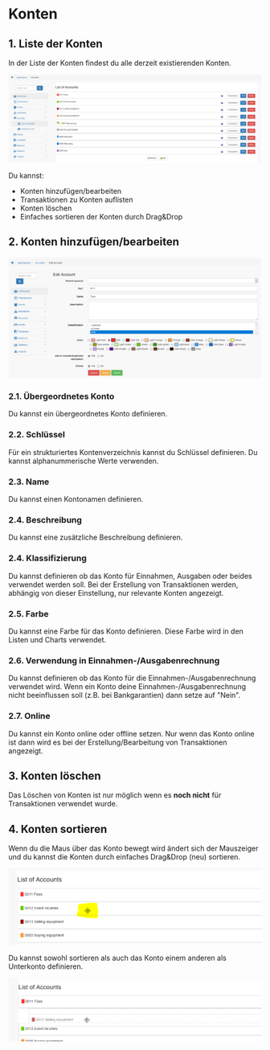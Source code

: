 # Konten

## 1. Liste der Konten

In der Liste der Konten findest du alle derzeit existierenden Konten.

![Liste der Konten](../../.gitbook/assets/de_accounts.png)

Du kannst:

* Konten hinzufügen/bearbeiten
* Transaktionen zu Konten auflisten
* Konten löschen
* Einfaches sortieren der Konten durch Drag&Drop

## 2. Konten hinzufügen/bearbeiten

![Erstellen von Konten](../../.gitbook/assets/de_accounts_edit.png)

### 2.1. Übergeordnetes Konto

Du kannst ein übergeordnetes Konto definieren.

### 2.2. Schlüssel

Für ein strukturiertes Kontenverzeichnis kannst du Schlüssel definieren. Du kannst alphanummerische Werte verwenden.

### 2.3. Name

Du kannst einen Kontonamen definieren.

### 2.4. Beschreibung

Du kannst eine zusätzliche Beschreibung definieren.

### 2.4. Klassifizierung

Du kannst definieren ob das Konto für Einnahmen, Ausgaben oder beides verwendet werden soll.
Bei der Erstellung von Transaktionen werden, abhängig von dieser Einstellung, nur relevante Konten angezeigt.

### 2.5. Farbe

Du kannst eine Farbe für das Konto definieren. Diese Farbe wird in den Listen und Charts verwendet.

### 2.6. Verwendung in Einnahmen-/Ausgabenrechnung

Du kannst definieren ob das Konto für die Einnahmen-/Ausgabenrechnung verwendet wird.
Wenn ein Konto deine Einnahmen-/Ausgabenrechnung nicht beeinflussen soll (z.B. bei Bankgarantien) dann setze auf "Nein".

### 2.7. Online

Du kannst ein Konto online oder offline setzen. Nur wenn das Konto online ist dann wird es bei der Erstellung/Bearbeitung von Transaktionen angezeigt.

## 3. Konten löschen

Das Löschen von Konten ist nur möglich wenn es **noch nicht** für Transaktionen verwendet wurde.

## 4. Konten sortieren

Wenn du die Maus über das Konto bewegt wird ändert sich der Mauszeiger und du kannst die Konten durch einfaches Drag&Drop (neu) sortieren.

![Sortieren von Konten](../../.gitbook/assets/de_accounts_sort1.png)

Du kannst sowohl sortieren als auch das Konto einem anderen als Unterkonto definieren.

![Sortieren von Konten](../../.gitbook/assets/de_accounts_sort2.png)